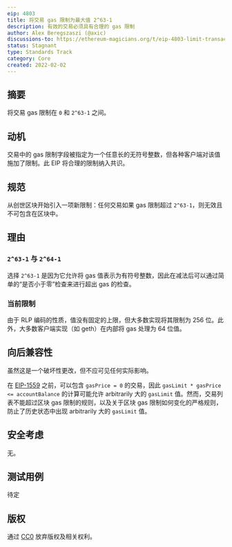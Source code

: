 ```yaml
---
eip: 4803
title: 将交易 gas 限制为最大值 2^63-1
description: 有效的交易必须具有合理的 gas 限制
author: Alex Beregszaszi (@axic)
discussions-to: https://ethereum-magicians.org/t/eip-4803-limit-transaction-gas-to-a-maximum-of-2-63-1/8296
status: Stagnant
type: Standards Track
category: Core
created: 2022-02-02
---
```


## 摘要

将交易 gas 限制在 `0` 和 `2^63-1` 之间。

## 动机

交易中的 gas 限制字段被指定为一个任意长的无符号整数，但各种客户端对该值施加了限制。此 EIP 将合理的限制纳入共识。

## 规范

从创世区块开始引入一项新限制：任何交易如果 gas 限制超过 `2^63-1`，则无效且不可包含在区块中。

## 理由

### `2^63-1` 与 `2^64-1`

选择 `2^63-1` 是因为它允许将 gas 值表示为有符号整数，因此在减法后可以通过简单的“是否小于零”检查来进行超出 gas 的检查。

### 当前限制

由于 RLP 编码的性质，值没有固定的上限，但大多数实现将其限制为 256 位。此外，大多数客户端实现（如 geth）在内部将 gas 处理为 64 位值。

## 向后兼容性

虽然这是一个破坏性更改，但不应可见任何实际影响。

在 [EIP-1559](./eip-1559.md) 之前，可以包含 `gasPrice = 0` 的交易，因此 `gasLimit * gasPrice <= accountBalance` 的计算可能允许 arbitrarily 大的 `gasLimit` 值。然而，交易列表不能超过区块 gas 限制的规则，以及关于区块 gas 限制如何变化的严格规则，防止了历史状态中出现 arbitrarily 大的 `gasLimit` 值。

## 安全考虑

无。

## 测试用例

待定

## 版权

通过 [CC0](../LICENSE.md) 放弃版权及相关权利。